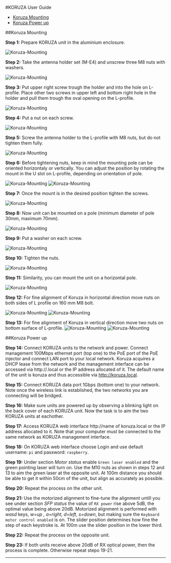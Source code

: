#KORUZA User Guide

- [Koruza Mounting](#Koruza-Mounting)
- [Koruza Power up](#Power-up)


##Koruza Mounting <a id="Koruza-Mounting"></a>

**Step 1:** Prepare KORUZA unit in the aluminium enclosure.

![Koruza-Mounting](img/koruza-user-guide/koruza-mount-1.jpg)

**Step 2:** Take the antenna holder set (M-E4) and unscrew three M8 nuts with washers.

![Koruza-Mounting](img/koruza-user-guide/koruza-mount-2.jpg)

**Step 3:** Put upper right screw trough the holder and into the hole on L-profile.  Place other two screws in upper left and bottom right hole in the holder and pull them trough the oval opening on the L-profile.

![Koruza-Mounting](img/koruza-user-guide/koruza-mount-3.jpg)

**Step 4:** Put a nut on each screw.

![Koruza-Mounting](img/koruza-user-guide/koruza-mount-4.jpg)

**Step 5:** Screw the antenna holder to the L-profile with M8 nuts, but do not tighten them fully. 

![Koruza-Mounting](img/koruza-user-guide/koruza-mount-5.jpg)

**Step 6:** Before tightening nuts, keep in mind the mounting pole can be oriented horizontaly or vertically. You can adjust the position by rotating the mount in the U slot on L-profile, depending on orientation of pole.

![Koruza-Mounting](img/koruza-user-guide/koruza-mount-6.jpg)
![Koruza-Mounting](img/koruza-user-guide/koruza-mount-15.jpg)

**Step 7:** Once the mount is in the desired position tighten the screws. 

![Koruza-Mounting](img/koruza-user-guide/koruza-mount-8.jpg)

**Step 8:** Now unit can be mounted on a pole (minimum diameter of pole 30mm, maximum 70mm).

![Koruza-Mounting](img/koruza-user-guide/koruza-mount-9.jpg)

**Step 9:** Put a washer on each screw.

![Koruza-Mounting](img/koruza-user-guide/koruza-mount-10.jpg)

**Step 10:** Tighten the nuts. 

![Koruza-Mounting](img/koruza-user-guide/koruza-mount-11.jpg)

**Step 11:** Similarity, you can mount the unit on a horizontal pole. 

![Koruza-Mounting](img/koruza-user-guide/koruza-mount-14.jpg)

**Step 12:** For fine alignment of Koruza in horizontal direction move nuts on both sides of L profile on 160 mm M8 bolt. 

![Koruza-Mounting](img/koruza-user-guide/fine-align-1.jpg)
![Koruza-Mounting](img/koruza-user-guide/fine-align-2.png)

**Step 13:** For fine alignment of Koruza in vertical direction move two nuts on bottom surface of L-profile.
![Koruza-Mounting](img/koruza-user-guide/fine-align-3.jpg)
![Koruza-Mounting](img/koruza-user-guide/fine-align-4.jpg)

##Koruza Power up <a id="Power-up"></a>

**Step 14:** Connect KORUZA units to the network and power. Connect management 100Mbps ethernet port (top one) to the PoE port of the PoE injector and connect LAN port to your local network. Koruza acquires a DHCP lease from the network and the management interface can be accessed via http://<name of koruza>.local or the IP address allocated of it. The default name of the unit is koruza and thus accessible via http://koruza.local.

**Step 15:** Connect KORUZA data port 1Gbps (bottom one) to your network. Note once the wireless link is established, the two networks you are connecting will be bridged.

**Step 16:** Make sure units are powered up by observing a blinking light on the back cover of each KORUZA unit. Now the task is to aim the two KORUZA units at eachother.

**Step 17:** Access KORUZA web interface http://name of koruza.local or the IP address allocated to it. Note that your computer must be connected to the same network as KORUZA management interface.

**Step 18:** On KORUZA web interface choose Login and use default username: `pi` and password: `raspberry`.

**Step 19:** Under section *Motor status* enable `Green laser enabled` and the green pointing laser will turn on. Use the M10 nuts as shown in steps 12 and 13 to aim the green laser at the opposite unit. At 100m distance you should be able to get it within 50cm of the unit, but align as accurately as possible.

**Step 20:** Repeat the process on the other unit.

**Step 21:** Use the motorized alignment to fine-tune the alignment untill you see under section *SFP status* the value of `RX power` rise above 5dB, the optimal value being above 20dB. Motorized alignment is performed with *wasd* keys, *w=up , a=right, d=left, s=down*, but making sure the `Keyboard motor control enabled` is on. The slider position determines how fine the step of each keystroke is. At 100m use the slider position in the lower third.

**Step 22:** Repeat the process on the opposite unit.

**Step 23:** If both units receive above 20dB of RX optical power, then the process is complete. Otherwise repeat stepo 19-21.


___


